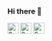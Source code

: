 ### Hi there 👋

[<img src="https://api.speedtyper.dev/users/nikotomad/badges/averagewpm" alt="SpeedTyper.dev avg wpm" height="25">](https://www.speedtyper.dev/profile/nikotomad) 
[<img src="https://api.speedtyper.dev/users/nikotomad/badges/topwpm" alt="SpeedTyper.dev top wpm" height="25">](https://www.speedtyper.dev/profile/nikotomad) 
[<img src="https://api.speedtyper.dev/users/nikotomad/badges/gamecount" alt="SpeedTyper.dev games" height="25">](https://www.speedtyper.dev/profile/nikotomad)


<!-- <img 
  width="480" 
  src="https://cr-skills-chart-widget.azurewebsites.net/api/api?username=nikotomad" 
/> -->

<!--
**nikotomad/nikotomad** is a ✨ _special_ ✨ repository because its `README.md` (this file) appears on your GitHub profile.

Here are some ideas to get you started:

- 🔭 I’m currently working on ...
- 🌱 I’m currently learning ...
- 👯 I’m looking to collaborate on ...
- 🤔 I’m looking for help with ...
- 💬 Ask me about ...
- 📫 How to reach me: ...
- 😄 Pronouns: ...
- ⚡ Fun fact: ...
-->

